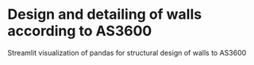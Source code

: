 # Design and detailing of walls according to AS3600
Streamlit visualization of pandas for structural design of walls to AS3600
